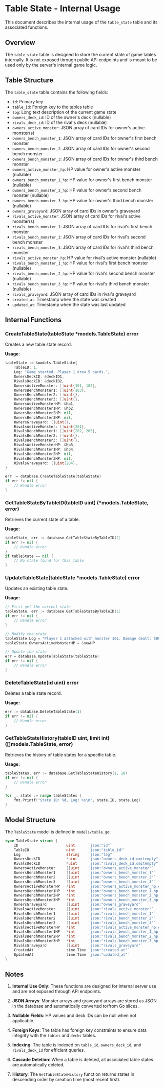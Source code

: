 # Table State - Internal Usage

This document describes the internal usage of the `table_state` table and its associated functions.

## Overview

The `table_state` table is designed to store the current state of game tables internally. It is not exposed through public API endpoints and is meant to be used only by the server's internal game logic.

## Table Structure

The `table_state` table contains the following fields:

- `id`: Primary key
- `table_id`: Foreign key to the tables table
- `log`: Long text description of the current game state
- `owners_deck_id`: ID of the owner's deck (nullable)
- `rivals_deck_id`: ID of the rival's deck (nullable)
- `owners_active_monster`: JSON array of card IDs for owner's active monster(s)
- `owners_bench_monster_1`: JSON array of card IDs for owner's first bench monster
- `owners_bench_monster_2`: JSON array of card IDs for owner's second bench monster
- `owners_bench_monster_3`: JSON array of card IDs for owner's third bench monster
- `owners_active_monster_hp`: HP value for owner's active monster (nullable)
- `owners_bench_monster_1_hp`: HP value for owner's first bench monster (nullable)
- `owners_bench_monster_2_hp`: HP value for owner's second bench monster (nullable)
- `owners_bench_monster_3_hp`: HP value for owner's third bench monster (nullable)
- `owners_graveyard`: JSON array of card IDs in owner's graveyard
- `rivals_active_monster`: JSON array of card IDs for rival's active monster(s)
- `rivals_bench_monster_1`: JSON array of card IDs for rival's first bench monster
- `rivals_bench_monster_2`: JSON array of card IDs for rival's second bench monster
- `rivals_bench_monster_3`: JSON array of card IDs for rival's third bench monster
- `rivals_active_monster_hp`: HP value for rival's active monster (nullable)
- `rivals_bench_monster_1_hp`: HP value for rival's first bench monster (nullable)
- `rivals_bench_monster_2_hp`: HP value for rival's second bench monster (nullable)
- `rivals_bench_monster_3_hp`: HP value for rival's third bench monster (nullable)
- `rivals_graveyard`: JSON array of card IDs in rival's graveyard
- `created_at`: Timestamp when the state was created
- `updated_at`: Timestamp when the state was last updated

## Internal Functions

### CreateTableState(tableState *models.TableState) error

Creates a new table state record.

**Usage:**
```go
tableState := &models.TableState{
    TableID: 1,
    Log: "Game started. Player 1 drew 5 cards.",
    OwnersDeckID: &deckID1,
    RivalsDeckID: &deckID2,
    OwnersActiveMonster: []uint{101, 102},
    OwnersBenchMonster1: []uint{103},
    OwnersBenchMonster2: []uint{},
    OwnersBenchMonster3: []uint{},
    OwnersActiveMonsterHP: &hp1,
    OwnersBenchMonster1HP: &hp2,
    OwnersBenchMonster2HP: nil,
    OwnersBenchMonster3HP: nil,
    OwnersGraveyard: []uint{},
    RivalsActiveMonster: []uint{201},
    RivalsBenchMonster1: []uint{202, 203},
    RivalsBenchMonster2: []uint{},
    RivalsBenchMonster3: []uint{},
    RivalsActiveMonsterHP: &hp3,
    RivalsBenchMonster1HP: &hp4,
    RivalsBenchMonster2HP: nil,
    RivalsBenchMonster3HP: nil,
    RivalsGraveyard: []uint{204},
}

err := database.CreateTableState(tableState)
if err != nil {
    // Handle error
}
```

### GetTableStateByTableID(tableID uint) (*models.TableState, error)

Retrieves the current state of a table.

**Usage:**
```go
tableState, err := database.GetTableStateByTableID(1)
if err != nil {
    // Handle error
}
if tableState == nil {
    // No state found for this table
}
```

### UpdateTableState(tableState *models.TableState) error

Updates an existing table state.

**Usage:**
```go
// First get the current state
tableState, err := database.GetTableStateByTableID(1)
if err != nil {
    // Handle error
}

// Modify the state
tableState.Log = "Player 1 attacked with monster 101. Damage dealt: 500."
tableState.OwnersActiveMonsterHP = &newHP

// Update the state
err = database.UpdateTableState(tableState)
if err != nil {
    // Handle error
}
```

### DeleteTableState(id uint) error

Deletes a table state record.

**Usage:**
```go
err := database.DeleteTableState(1)
if err != nil {
    // Handle error
}
```

### GetTableStateHistory(tableID uint, limit int) ([]models.TableState, error)

Retrieves the history of table states for a specific table.

**Usage:**
```go
tableStates, err := database.GetTableStateHistory(1, 10)
if err != nil {
    // Handle error
}

for _, state := range tableStates {
    fmt.Printf("State ID: %d, Log: %s\n", state.ID, state.Log)
}
```

## Model Structure

The `TableState` model is defined in `models/table.go`:

```go
type TableState struct {
    ID                      uint      `json:"id"`
    TableID                 uint      `json:"table_id"`
    Log                     string    `json:"log"`
    OwnersDeckID            *uint     `json:"owners_deck_id,omitempty"`
    RivalsDeckID            *uint     `json:"rivals_deck_id,omitempty"`
    OwnersActiveMonster     []uint    `json:"owners_active_monster"`
    OwnersBenchMonster1     []uint    `json:"owners_bench_monster_1"`
    OwnersBenchMonster2     []uint    `json:"owners_bench_monster_2"`
    OwnersBenchMonster3     []uint    `json:"owners_bench_monster_3"`
    OwnersActiveMonsterHP   *int      `json:"owners_active_monster_hp,omitempty"`
    OwnersBenchMonster1HP   *int      `json:"owners_bench_monster_1_hp,omitempty"`
    OwnersBenchMonster2HP   *int      `json:"owners_bench_monster_2_hp,omitempty"`
    OwnersBenchMonster3HP   *int      `json:"owners_bench_monster_3_hp,omitempty"`
    OwnersGraveyard         []uint    `json:"owners_graveyard"`
    RivalsActiveMonster     []uint    `json:"rivals_active_monster"`
    RivalsBenchMonster1     []uint    `json:"rivals_bench_monster_1"`
    RivalsBenchMonster2     []uint    `json:"rivals_bench_monster_2"`
    RivalsBenchMonster3     []uint    `json:"rivals_bench_monster_3"`
    RivalsActiveMonsterHP   *int      `json:"rivals_active_monster_hp,omitempty"`
    RivalsBenchMonster1HP   *int      `json:"rivals_bench_monster_1_hp,omitempty"`
    RivalsBenchMonster2HP   *int      `json:"rivals_bench_monster_2_hp,omitempty"`
    RivalsBenchMonster3HP   *int      `json:"rivals_bench_monster_3_hp,omitempty"`
    RivalsGraveyard         []uint    `json:"rivals_graveyard"`
    CreatedAt               time.Time `json:"created_at"`
    UpdatedAt               time.Time `json:"updated_at"`
}
```

## Notes

1. **Internal Use Only**: These functions are designed for internal server use and are not exposed through API endpoints.

2. **JSON Arrays**: Monster arrays and graveyard arrays are stored as JSON in the database and automatically converted to/from Go slices.

3. **Nullable Fields**: HP values and deck IDs can be null when not applicable.

4. **Foreign Keys**: The table has foreign key constraints to ensure data integrity with the `tables` and `decks` tables.

5. **Indexing**: The table is indexed on `table_id`, `owners_deck_id`, and `rivals_deck_id` for efficient queries.

6. **Cascade Deletion**: When a table is deleted, all associated table states are automatically deleted.

7. **History**: The `GetTableStateHistory` function returns states in descending order by creation time (most recent first).
